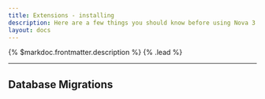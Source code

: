 ```yaml
---
title: Extensions - installing
description: Here are a few things you should know before using Nova 3.
layout: docs
---
```


{% $markdoc.frontmatter.description %} {% .lead %}

---

## Database Migrations